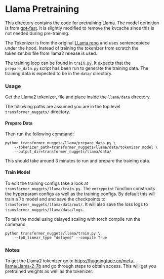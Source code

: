 # Llama Pretraining

This directory contains the code for pretraining Llama. The model definition is from [gpt-fast](https://github.com/pytorch-labs/gpt-fast). It is slightly modified to remove the kvcache since this is not needed during pre-training.

The Tokenizer is from the original [LLama repo](https://github.com/facebookresearch/llama) and uses sentencepiece under the hood. Instead of training the tokenizer from scratch the tokenizer.bin file from llama2 release is used.

The training loop can be found in `train.py`. It expects that the `prepare_data.py` script has been run to generate the training data. The training data is expected to be in the `data/` directory.

### Usage
Get the Llama2 tokenizer, file and place inside the `llama/data` directory.

The following paths are assumed you are in the top level `transformer_nuggets/` directory.

#### Prepare Data

Then run the following command:
``` Shell
python transformer_nuggets/llama/prepare_data.py \
    --tokenizer_path=transformer_nuggets/llama/data/tokenizer.model \
    --output_dir=transformer_nuggets/llama/data/
```
This should take around 3 minutes to run and prepare the training data.

#### Train Model
To edit the training configs take a look at `transformer_nuggets/llama/train.py`. The `entrypoint` function constructs the hyperparam configs as well as the
training configs. By default this will train a 7b model and and save the checkpoints to `transformer_nuggets/llama/data/out/`. It will also save the loss 
logs to `transformer_nuggets/llama/data/logs`.


To tain the model using delayed scaling with torch compile run the command
``` Shell
python transformer_nuggets/llama/train.py \
    --fp8_linear_type "delayed" --compile True
```




 ### Notes
To get the Llama2 tokenizer go to https://huggingface.co/meta-llama/Llama-2-7b and go through steps to obtain access. This will get you pretrained weights as well as the tokenizer.
